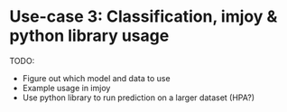 # Use-case 3: Classification, imjoy & python library usage

TODO:
- Figure out which model and data to use
- Example usage in imjoy
- Use python library to run prediction on a larger dataset (HPA?)

